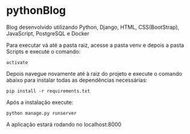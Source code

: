# pythonBlog

Blog desenvolvido utilizando Python, Django, HTML, CSS(BootStrap), JavaScript, PostgreSQL e Docker

Para executar vá até a pasta raiz, acesse a pasta venv e depois a pasta Scripts e
execute o comando:
````
activate
````
Depois navegue novamente até à raiz do projeto e execute o comando abaixo para instalar todas as dependências necessárias:
````
pip install -r requirements.txt
````
Após a instalação execute:
````
python manage.py runserver
````
A aplicação estará rodando no localhost:8000
